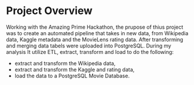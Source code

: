 # Project Overview
Working with the Amazing Prime Hackathon, the prupose of thius project was to create an automated pipeline that takes in new data, from Wikipedia data, Kaggle metadata and the MovieLens rating data. After transforming and merging data tabels were uploaded into PostgreSQL. During my analysis It utilize ETL, extract, transform and load to do the following: 
- extract and transform the Wikipedia data,
- extract and transform the Kaggle and rating data,
- load the data to a PostgreSQL Movie Database.


